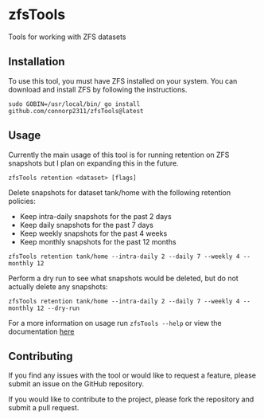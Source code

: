 # zfsTools

Tools for working with ZFS datasets

## Installation

To use this tool, you must have ZFS installed on your system. You can download and install ZFS by following the instructions.

```
sudo GOBIN=/usr/local/bin/ go install github.com/connorp2311/zfsTools@latest
```

## Usage

Currently the main usage of this tool is for running retention on ZFS snapshots but I plan on expanding this in the future.
```
zfsTools retention <dataset> [flags]
```

Delete snapshots for dataset tank/home with the following retention policies:

* Keep intra-daily snapshots for the past 2 days
* Keep daily snapshots for the past 7 days
* Keep weekly snapshots for the past 4 weeks
* Keep monthly snapshots for the past 12 months

```
zfsTools retention tank/home --intra-daily 2 --daily 7 --weekly 4 --monthly 12
```

Perform a dry run to see what snapshots would be deleted, but do not actually delete any snapshots:

```
zfsTools retention tank/home --intra-daily 2 --daily 7 --weekly 4 --monthly 12 --dry-run
```


For a more information on usage run `zfsTools --help` or view the documentation [here](docs/zfsTools.md)

## Contributing

If you find any issues with the tool or would like to request a feature, please submit an issue on the GitHub repository.

If you would like to contribute to the project, please fork the repository and submit a pull request.